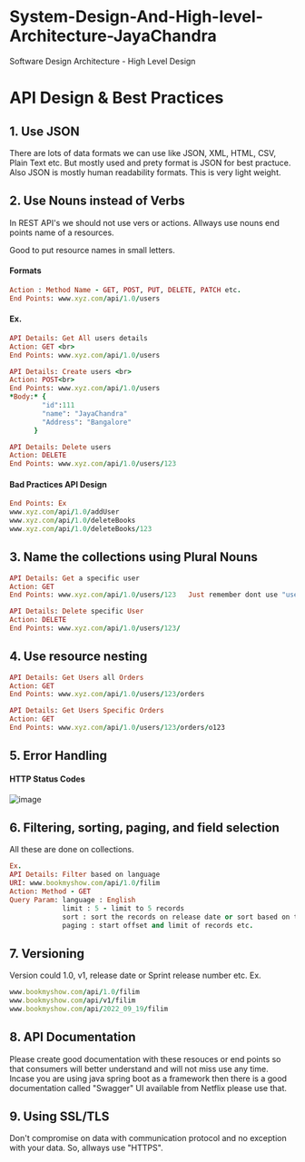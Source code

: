 # System-Design-And-High-level-Architecture-JayaChandra
Software Design Architecture - High Level Design

# API Design & Best Practices

## 1. Use JSON

There are lots of data formats we can use like JSON, XML, HTML, CSV, Plain Text etc. But mostly used and prety format is JSON for best practuce. Also JSON is mostly human readability formats. This is very light weight.<br>

## 2. Use Nouns instead of Verbs
In REST API's we should not use vers or actions. Allways use nouns end points name of a resources. <br>

Good to put resource names in small letters.

#### Formats
```ruby
Action : Method Name - GET, POST, PUT, DELETE, PATCH etc.
End Points: www.xyz.com/api/1.0/users
```
#### Ex. 
```ruby
API Details: Get All users details 
Action: GET <br>
End Points: www.xyz.com/api/1.0/users 

API Details: Create users <br>
Action: POST<br>
End Points: www.xyz.com/api/1.0/users 
*Body:* {
        "id":111
        "name": "JayaChandra"
        "Address": "Bangalore"
      }

API Details: Delete users
Action: DELETE
End Points: www.xyz.com/api/1.0/users/123
```

#### Bad Practices API Design
```ruby
End Points: Ex
www.xyz.com/api/1.0/addUser 
www.xyz.com/api/1.0/deleteBooks
www.xyz.com/api/1.0/deleteBooks/123
```

## 3. Name the collections using Plural Nouns

```ruby
API Details: Get a specific user
Action: GET
End Points: www.xyz.com/api/1.0/users/123   Just remember dont use "user". Its "users"

API Details: Delete specific User
Action: DELETE
End Points: www.xyz.com/api/1.0/users/123/
```

## 4. Use resource nesting
```ruby
API Details: Get Users all Orders
Action: GET
End Points: www.xyz.com/api/1.0/users/123/orders

API Details: Get Users Specific Orders 
Action: GET
End Points: www.xyz.com/api/1.0/users/123/orders/o123 
```

## 5. Error Handling

#### HTTP Status Codes

![image](https://user-images.githubusercontent.com/115500959/196740878-3e1e90a9-9739-4376-9341-8d6acb2e132f.png)


## 6. Filtering, sorting, paging, and field selection

All these are done on collections. <br>

```ruby
Ex. 
API Details: Filter based on language
URI: www.bookmyshow.com/api/1.0/filim
Action: Method - GET
Query Param: language : English
             limit : 5 - limit to 5 records 
             sort : sort the records on release date or sort based on theater or sort based on name ascending or descending order etc.
             paging : start offset and limit of records etc.
```
## 7. Versioning

Version could 1.0, v1, release date or Sprint release number etc.
Ex.
```ruby
www.bookmyshow.com/api/1.0/filim
www.bookmyshow.com/api/v1/filim 
www.bookmyshow.com/api/2022_09_19/filim 
```

## 8. API Documentation

Please create good documentation with these resouces or end points so that consumers will better understand and will not miss use any time. <br>
Incase you are using java spring boot as a framework then there is a good documentation called "Swagger" UI available from Netflix please use that.<br>

## 9. Using SSL/TLS

Don't compromise on data with communication protocol and no exception with your data. So, allways use "HTTPS".
